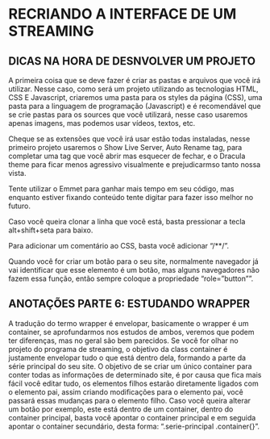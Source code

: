 ﻿# RECRIANDO A INTERFACE DE UM STREAMING
## DICAS NA HORA DE DESNVOLVER UM PROJETO
A primeira coisa que se deve fazer é criar as pastas e arquivos que você irá utilizar. Nesse caso, como será um projeto utilizando as tecnologias HTML, CSS E Javascript, criaremos uma pasta para os styles da página (CSS), uma pasta para a linguagem de programação (Javascript) e é recomendável que se crie pastas para os sources que você utilizará, nesse caso usaremos apenas imagens, mas podemos usar vídeos, textos, etc.

Cheque se as extensões que você irá usar estão todas instaladas, nesse primeiro projeto usaremos o Show Live Server, Auto Rename tag, para completar uma tag que você abrir mas esquecer de fechar, e o Dracula theme para ficar menos agressivo visualmente e prejudicarmso tanto nossa vista.

Tente utilizar o Emmet para ganhar mais tempo em seu código, mas enquanto estiver fixando conteúdo tente digitar para fazer isso melhor no futuro.

Caso você queira clonar a linha que você está, basta pressionar a tecla alt+shift+seta para baixo.

Para adicionar um comentário ao CSS, basta você adicionar “/**/”.

Quando você for criar um botão para o seu site, normalmente navegador já vai identificar que esse elemento é um botão, mas alguns navegadores não fazem essa função, então sempre coloque a propriedade “role=”button””.

## ANOTAÇÕES PARTE 6: ESTUDANDO WRAPPER
A tradução do termo wrapper é envelopar, basicamente o wrapper é um container, se aprofundarmos nos estudos de ambos, veremos que podem ter diferenças, mas no geral são bem parecidos. Se você for olhar no projeto do programa de streaming, o objetivo da class container é justamente envelopar tudo o que está dentro dela, formando a parte da série principal do seu site. O objetivo de se criar um único container para conter todas as informações de determinado site, é por causa que fica mais fácil você editar tudo, os elementos filhos estarão diretamente ligados com o elemento pai, assim criando modificações para o elemento pai, você passará essas mudanças para o elemento filho. Caso você queira alterar um botão por exemplo, este está dentro de um container, dentro do container principal, basta você apontar o container principal e em seguida apontar o container secundário, desta forma: “.serie-principal .container{}”.
